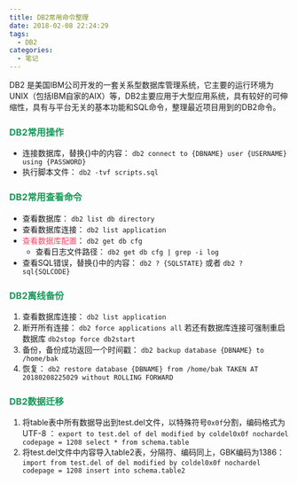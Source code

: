 ```yaml
---
title: DB2常用命令整理
date: 2018-02-08 22:24:29
tags: 
  - DB2
categories:
  - 笔记
---
```


DB2 是美国IBM公司开发的一套关系型数据库管理系统，它主要的运行环境为UNIX（包括IBM自家的AIX）等，DB2主要应用于大型应用系统，具有较好的可伸缩性，具有与平台无关的基本功能和SQL命令，整理最近项目用到的DB2命令。

<!-- more -->

### <font color = "#159957">DB2常用操作</font>

* 连接数据库，替换{}中的内容： 
    ``db2 connect to {DBNAME} user {USERNAME} using {PASSWORD}``
* 执行脚本文件： 
    ``db2 -tvf scripts.sql ``

### <font color = "#159957">DB2常用查看命令</font>

* 查看数据库： 
    ``db2 list db directory`` 
* 查看数据库连接： 
    ``db2 list application``
* <font color = "#FE4365">查看数据库配置</font>： 
    ``db2 get db cfg ``
    * 查看日志文件路径： 
        ``db2 get db cfg | grep -i log``
* 查看SQL错误，替换{}中的内容： 
    ``db2 ? {SQLSTATE}`` 或者 ``db2 ? sql{SQLCODE}``

### <font color = "#159957">DB2离线备份</font>

1. 查看数据库连接： ``db2 list application``
2. 断开所有连接： 
    ``db2 force applications all`` 
    若还有数据库连接可强制重启数据库 
    ``db2stop force db2start ``
3. 备份，备份成功返回一个时间戳： 
    ``db2 backup database {DBNAME} to /home/bak`` 
4. 恢复： 
    ``db2 restore database {DBNAME} from /home/bak TAKEN AT 20180208225029 without ROLLING FORWARD``

### <font color = "#159957">DB2数据迁移</font>

1. 将table表中所有数据导出到test.del文件，以特殊符号``0x0f``分割，编码格式为UTF-8 ：
    ``export to test.del of del modified by coldel0x0f nochardel codepage = 1208 select * from schema.table``
2. 将test.del文件中内容导入table2表，分隔符、编码同上，GBK编码为1386： 
    ``import from test.del of del modified by coldel0x0f nochardel codepage = 1208 insert into schema.table2``